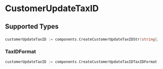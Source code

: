 # CustomerUpdateTaxID


## Supported Types

### 

```go
customerUpdateTaxID := components.CreateCustomerUpdateTaxIDStr(string{/* values here */})
```

### TaxIDFormat

```go
customerUpdateTaxID := components.CreateCustomerUpdateTaxIDTaxIDFormat(components.TaxIDFormat{/* values here */})
```

